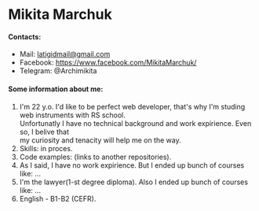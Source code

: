 # Mikita Marchuk
#### Contacts:
* Mail: <latigidmail@gmail.com>
* Facebook: <https://www.facebook.com/MikitaMarchuk/>
* Telegram: @Archimikita  

#### Some information about me:  

1. I'm 22 y.o. I'd like to be perfect web developer, that's why I'm studing web instruments with RS school.  
Unfortunatly I have no technical background and work expirience. Even so, I belive that  
my curiosity and tenacity will help me on the way.
2. Skills: in proces.
3. Code examples: (links to another repositories).
4. As I said, I have no work expirience. But I ended up bunch of courses like: ...
6. I'm the lawyer(1-st degree diploma). 
Also I ended up bunch of courses like: ...
7. English - B1-B2 (CEFR).

